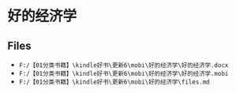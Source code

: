# 好的经济学

## Files

- `F:/【01分类书籍】\kindle好书\更新6\mobi\好的经济学\好的经济学.docx`
- `F:/【01分类书籍】\kindle好书\更新6\mobi\好的经济学\好的经济学.mobi`
- `F:/【01分类书籍】\kindle好书\更新6\mobi\好的经济学\files.md`
